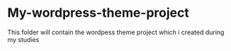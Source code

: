 # My-wordpress-theme-project
This folder will contain the wordpess theme project which i created during my studies
